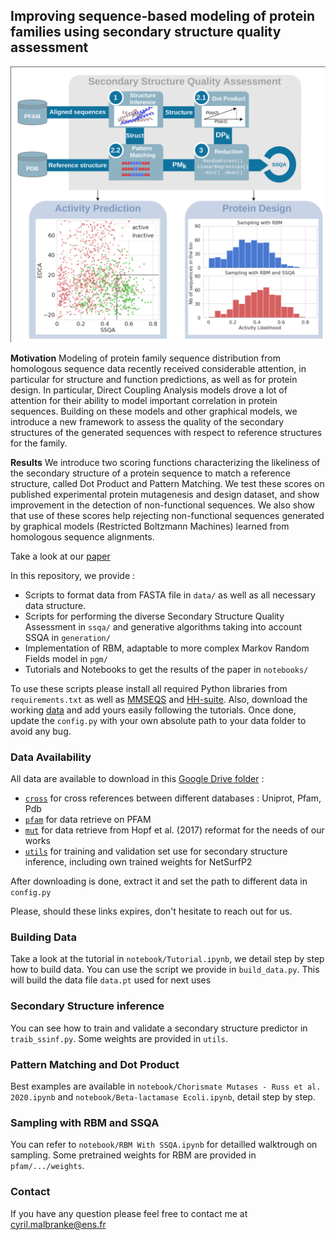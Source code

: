## Improving sequence-based modeling of protein families using secondary structure quality assessment

![Duck](ressources/graphabstract.png)

**Motivation** 
Modeling of protein family sequence distribution from homologous sequence data recently received considerable 
attention, in particular for structure and function predictions, as well as for protein design.  In particular,
Direct Coupling Analysis models drove a lot of attention for their ability to model important correlation in 
protein sequences. Building on these models and other graphical models, we introduce a new framework to assess 
the quality of the secondary structures of the generated sequences with respect to reference structures for 
the family.

**Results**
We introduce two scoring functions characterizing the likeliness of the secondary structure of a protein sequence
to match a reference structure, called Dot Product and Pattern Matching. We test these scores on  published
experimental protein mutagenesis and design dataset, and show improvement in the detection of non-functional
sequences. We also show that use of these scores help rejecting non-functional sequences generated by graphical
models (Restricted Boltzmann Machines) learned from homologous sequence alignments. 

Take a look at our [paper]()

In this repository, we provide :
- Scripts to format data from FASTA file in `data/` as well as all necessary data structure.
- Scripts for performing the diverse Secondary Structure Quality Assessment in `ssqa/` and generative
  algorithms taking into account SSQA in `generation/`
- Implementation of RBM, adaptable to more complex Markov Random Fields model in `pgm/`
- Tutorials and Notebooks to get the results of the paper in `notebooks/`

To use these scripts please install all required Python libraries from `requirements.txt` as well as
[MMSEQS](https://github.com/soedinglab/MMseqs2) and [HH-suite](https://github.com/soedinglab/hh-suite). 
Also, download the working [data]() and add yours easily following the tutorials. Once done, update
the `config.py` with your own absolute path to your data folder to avoid any bug.

### Data Availability

All data are available to download in this [Google Drive folder](https://drive.google.com/drive/folders/1pD1QtMm2ZhHvJeZeF6eRUeU2GrOscnyS?usp=sharing) :
- [`cross`](https://drive.google.com/file/d/1cgxa5qa8vcpkjMPavBQMG7XXbKQOKu90/view?usp=sharing) for cross references between different databases : Uniprot, Pfam, Pdb
- [`pfam`](https://drive.google.com/file/d/1RzK0UzP5H9lnelkQohTCweQgxEvEacYA/view?usp=sharing) for data retrieve on PFAM
- [`mut`](https://drive.google.com/file/d/1Lt26YVbxKwNag6KifrhrYc_B1HL7XuvU/view?usp=sharing) for data retrieve from Hopf et al. (2017) reformat for the needs of our works
- [`utils`](https://drive.google.com/file/d/1MwRV5_ofAlV9ePD3JwCDlfheHzHrxVBY/view?usp=sharing) for training and validation set use for secondary structure inference, including own 
  trained weights for NetSurfP2 
  
After downloading is done, extract it and set the path to different data in `config.py`
  
Please, should these links expires, don't hesitate to reach out for us.

### Building Data

Take a look at the tutorial in `notebook/Tutorial.ipynb`, we detail step by step how to build data. 
You can use the script we provide in `build_data.py`. This will build the data file `data.pt` used for
next uses

### Secondary Structure inference

You can see how to train and validate a secondary structure predictor in `traib_ssinf.py`. Some weights 
are provided in `utils`.

### Pattern Matching and Dot Product

Best examples are available in `notebook/Chorismate Mutases - Russ et al. 2020.ipynb` and 
`notebook/Beta-lactamase Ecoli.ipynb`, detail step by step.

### Sampling with RBM and SSQA

You can refer to `notebook/RBM With SSQA.ipynb` for detailled walktrough on sampling. 
Some pretrained weights for RBM are provided in `pfam/.../weights`.

### Contact

If you have any question please feel free to contact me at [cyril.malbranke@ens.fr](mailto:cyril.malbranke@ens.fr)